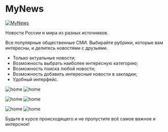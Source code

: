 # MyNews
[![MyNews](/images/google-play-badge.png)](https://play.google.com/store/apps/details?id=silantyevmn.ru.mynews)

Новости России и мира из разных источников.

Все популярные общественные СМИ. Выбирайте рубрики, которые вам интересны, и делитесь новостями с друзьями.
- Только актуальные новости;
- Возможность выбрать наиболее интересную категорию;
- Возможность поиска любой новости;
- Возможность добавить интересные новости в закладки;
- Удобный интерфейс.

![home](/images/home_screen.jpg)
![home](/images/bookmarks_screen.jpg)

![home](/images/category_screen.jpg)
![home](/images/category_pop_screen.jpg)

![home](/images/search_screen.jpg)
![home](/images/web_screen.jpg)

Будьте в курсе происходящего и не пропустите всё самое важное и интерсное!
